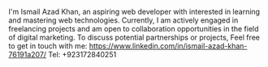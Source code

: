 I'm Ismail Azad Khan, an aspiring web developer with interested in learning and mastering web technologies.
Currently, I am actively engaged in freelancing projects and am open to collaboration opportunities in the field of digital marketing.
To discuss potential partnerships or projects,
Feel free to get in touch with me:
https://www.linkedin.com/in/ismail-azad-khan-76191a207/
Tel: +923172840251
